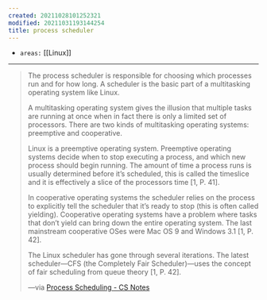 ```yaml
---
created: 20211028101252321
modified: 20211031193144254
title: process scheduler
---
```


- `areas:` [[Linux]]

---

> The process scheduler is responsible for choosing which processes run and for how long. A scheduler is the basic part of a multitasking operating system like Linux.
>
> A multitasking operating system gives the illusion that multiple tasks are running at once when in fact there is only a limited set of processors. There are two kinds of multitasking operating systems: preemptive and cooperative.
>
> Linux is a preemptive operating system. Preemptive operating systems decide when to stop executing a process, and which new process should begin running. The amount of time a process runs is usually determined before it’s scheduled, this is called the timeslice and it is effectively a slice of the processors time \[1, P. 41\].
>
> In cooperative operating systems the scheduler relies on the process to explicitly tell the scheduler that it’s ready to stop (this is often called yielding). Cooperative operating systems have a problem where tasks that don’t yield can bring down the entire operating system. The last mainstream cooperative OSes were Mac OS 9 and Windows 3.1 \[1, P. 42\].
>
> The Linux scheduler has gone through several iterations. The latest scheduler—CFS (the Completely Fair Scheduler)—uses the concept of fair scheduling from queue theory \[1, P. 42\].
>
> —via [Process Scheduling - CS Notes](https://notes.eddyerburgh.me/operating-systems/linux/process-scheduling)
